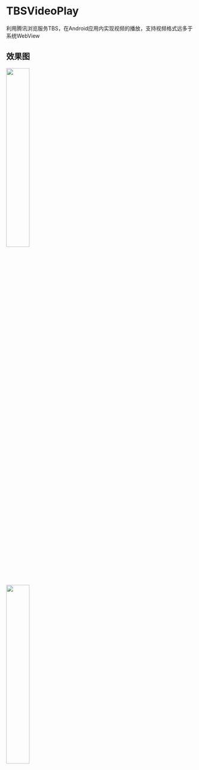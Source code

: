 # TBSVideoPlay
利用腾讯浏览服务TBS，在Android应用内实现视频的播放，支持视频格式远多于系统WebView

## 效果图
<div>
<img src="https://github.com/yangxch/TBSVideoPlay/raw/master/screenshot/vertical_screen.jpg" width="35%" height="35%">
  <br><br>
<img src="https://github.com/yangxch/TBSVideoPlay/raw/master/screenshot/horizontal_screen.png" width="35%" height="35%">
</div>

